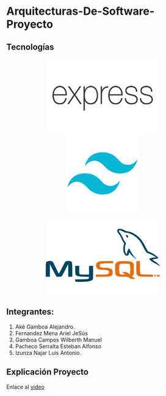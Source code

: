 # Arquitecturas-De-Software-Proyecto

## Tecnologías
<div align="center"> 
<div><img align="center" src = "readmeImg/express.png" width = "300" height = "200"></div>
<div>
<img src = "readmeImg/tailwind.png" width = "200" height = "200"> </div>
<div> 

<img src = "readmeImg/mysql.png" width = "300" height = "200"></div>


</div>

## Integrantes:
1. Aké Gamboa Alejandro.
2. Fernandez Mena Ariel JeSús 
3. Gamboa Campos Wilberth Manuel
4. Pacheco Serralta Esteban Alfonso
5. Izunza Najar Luis Antonio.

## Explicación Proyecto

Enlace al [video](https://youtu.be/ygiEB5q0Nao)
